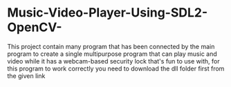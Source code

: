 # Music-Video-Player-Using-SDL2-OpenCV-
This project contain many program that has been connected by the main program to create a single multipurpose program that can play music and video while it has a webcam-based security lock that's fun to use with, for this program to work correctly you need to download the dll folder first from the given link

